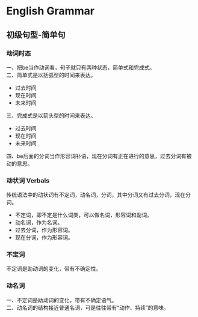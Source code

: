 # English Grammar

## 初级句型-简单句

### 动词时态
一、把be当作动词看，句子就只有两种状态，简单式和完成式。  
二、简单式是以括弧型的时间来表达。    
- 过去时间
- 现在时间
- 未来时间

三、完成式是以箭头型的时间来表达。  
- 过去时间
- 现在时间
- 未来时间

四、be后面的分词当作形容词补语，现在分词有正在进行的意思，过去分词有被动的意思。

### 动状词 Verbals
传统语法中的动状词有不定词，动名词，分词，其中分词又有过去分词，现在分词。
- 不定词，即不定是什么词类，可以做名词，形容词和副词。
- 动名词，作为名词。
- 过去分词，作为形容词。
- 现在分词，作为形容词。


### 不定词
不定词是助动词的变化，带有不确定性。

### 动名词
一、不定词是助动词的变化，带有不确定语气。  
二、动名词的结构接近普通名词，可是往往带有“动作、持续”的意味。
